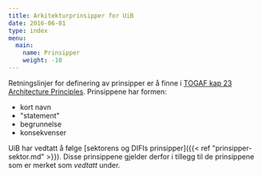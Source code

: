 ```yaml
---
title: Arkitekturprinsipper for UiB
date: 2016-06-01
type: index
menu:
  main:
    name: Prinsipper
    weight: -10
---
```


Retningslinjer for definering av prinsipper er å finne i [TOGAF kap 23 Architecture Principles](http://pubs.opengroup.org/architecture/togaf9-doc/arch/chap23.html).  Prinsippene har formen:

* kort navn
* "statement"
* begrunnelse
* konsekvenser

UiB har vedtatt å følge [sektorens og DIFIs prinsipper]({{< ref "prinsipper-sektor.md" >}}).  Disse
prinsippene gjelder derfor i tillegg til de prinsippene som er merket som
_vedtatt_ under.
